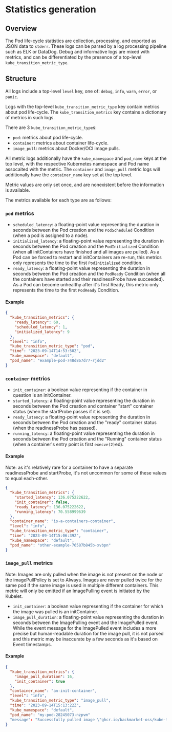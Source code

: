 # Statistics generation

## Overview

The Pod life-cycle statistics are collection, processing, and exported as JSON
data to `stderr`.
These logs can be parsed by a log processing pipeline such as ELK or DataDog.
Debug and informative logs are mixed with metrics, and can be differentiated by
the presence of a top-level `kube_transition_metric_type`.

## Structure

All logs include a top-level `level` key, one of: `debug`, `info`, `warn`,
`error`, or `panic`.

Logs with the top-level `kube_transition_metric_type` key contain metrics about
pod life-cycle.
The `kube_transition_metrics` key contains a dictionary of metrics in such logs.

There are 3 `kube_transition_metric_type`s:

* `pod`: metrics about pod life-cycle.
* `container`: metrics about container life-cycle.
* `image_pull`: metrics about Docker/OCI image pulls.

All metric logs additionally have the `kube_namespace` and `pod_name` keys at
the top level, with the respective Kubernetes namespace and Pod name assocaited
with the metric.
The `container` and `image_pull` metric logs will additionally have the
`container_name` key set at the top level.

Metric values are only set once, and are nonexistent before the information is
available.

The metrics available for each type are as follows:

### `pod` metrics

* `scheduled_latency`: a floating-point value representing the duration in
  seconds between the Pod creation and the `PodScheduled` Condition (when a pod
  is assigned to a node).
* `initialized_latency`: a floating-point value representing the duration in
  seconds between the Pod creation and the `PodInitialized` Condition (when all
  initContainers have finished and all images are pulled).
  As a Pod can be forced to restart and initContainers are re-run, this metrics
  only represents the time to the first `PodInitialized` condition.
* `ready_latency`: a floating-point value representing the duration in seconds
  between the Pod creation and the `PodReady` Condition (when all the containers
  have started and their readinessProbe have succeeded).
  As a Pod can become unhealthy after it's first Ready, this metric only
  represents the time to the first `PodReady` Condition.

#### Example

```json
{
  "kube_transition_metrics": {
    "ready_latency": 60,
    "scheduled_latency": 1,
    "initialized_latency": 9
  },
  "level": "info",
  "kube_transition_metric_type": "pod",
  "time": "2023-09-14T14:53:50Z",
  "kube_namespace": "default",
  "pod_name": "example-pod-748d867d77-rjdd2"
}
```

### `container` metrics

* `init_container`: a boolean value representing if the container in question is
  an initContainer.
* `started_latency`: a floating-point value representing the duration in
  seconds between the Pod creation and container "start" container status (when
  the startProbe passes if it is set).
* `ready_latency`: a floating-point value representing the duration in
  seconds between the Pod creation and the "ready" container status (when the
  readinessProbe has passed).
* `running_latency`: a floating-point value representing the duration in seconds
  between the Pod creation and the "Running" container status (when a
  container's entry point is first `execve(2)`ed).

#### Example

Note: as it's relatively rare for a container to have a separate readinessProbe
and startProbe, it's not uncommon for some of these values to equal each-other.
```json
{
  "kube_transition_metrics": {
    "started_latency": 136.075222622,
    "init_container": false,
    "ready_latency": 136.075222622,
    "running_latency": 70.558999639
  },
  "container_name": "is-a-containers-container",
  "level": "info",
  "kube_transition_metric_type": "container",
  "time": "2023-09-14T15:06:39Z",
  "kube_namespace": "default",
  "pod_name": "other-example-76587b845b-xvbpn"
}
```

### `image_pull` metrics

Note: Images are only pulled when the image is not present on the node or
the imagePullPolicy is set to Always.
Images are never pulled twice for the same pod if the same image is used in
multiple different containers.
This metric will only be emitted if an ImagePulling event is initiated by the
Kubelet.

* `init_container`: a boolean value representing if the container for which the
  image was pulled is an initContainer.
* `image_pull_duration`: a floating-point value representing the duration in
  seconds between the ImagePulling event and the ImagePulled event.
  While the event message for the ImagePulled event includes a more precise but
  human-readable duration for the image pull, it is not parsed and this metric
  may be inaccurate by a few seconds as it's based on Event timestamps.

#### Example

```json
{
  "kube_transition_metrics": {
    "image_pull_duration": 16,
    "init_container": true
  },
  "container_name": "an-init-container",
  "level": "info",
  "kube_transition_metric_type": "image_pull",
  "time": "2023-09-14T15:13:22Z",
  "kube_namespace": "default",
  "pod_name": "my-pod-28245073-nzpvm"
  "message": "Successfully pulled image \"ghcr.io/backmarket-oss/kube-transition-metrics:latest\" in 15094.782505ms (15273.331032ms including waiting)"
}
```
